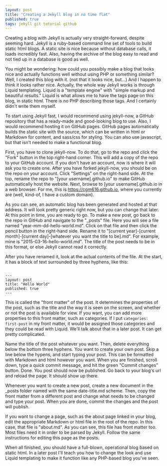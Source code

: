 ```yaml
---
layout: post
title: "Creating a Jekyll blog in no time flat"
published: true
tags: jekyll git tutorial github
---
```


Creating a blog with Jekyll is actually very straight-forward, despite seeming hard.  Jekyll is a ruby-based command line set of tools to build static html blogs.  A static site is nice because without database calls, it loads incredibly fast.  Also, having the archive of the blog easy to read and not tied up in a database is good as well.

You might be wondering: how could you possibly make a blog that looks nice and actually functions well without using PHP or something similar?  Well, I created this blog with it. (not that it looks nice, but...) And I happen to think it looks rather nice.  Actually, the whole way Jekyll works is through Liquid templating. Liquid is a "template engine" with "simple markup and beautiful results."  Liquid is what allows me to have the tags page on this blog, in static html.  There is no PHP describing those tags.  And I certainly didn't write them myself.

To start using Jekyll fast, I would recommend using jekyll-now, a GitHub repository that has a ready-made and good-looking blog to use.  Also, I would recommend hosting it on GitHub pages.  GitHub pages automatically builds the static site with the source, which can be written in html or Markdown for content, and sass/css for styling.  You can also use javascript, but that isn't needed to make a functional blog.  

First, you have to clone jekyll-now.  To do that, go to the repo and click the "Fork" button in the top right-hand corner.  This will add a copy of the repo to your GitHub account.  If you don't have an account, now is where it will ask you to create one.  After you have forked jekyll-now, you should be on the repo on your account.  Click "Settings" on the right-hand side.  At the top, rename the repo to "[your username].github.io" to make GitHub automatically host the website.  Next, browse to [your username].github.io in a web browser.  For me, this is <https://cgm616.github.io>, where you currently are (well, kind-of, I have a custom domain).  

As you can see, an automatic blog has been generated and hosted at that address.  It will look pretty generic right now, but you can change that later.  At this point in time, you are ready to go.  To make a new post, go back to the repo in GitHub and navigate to the "_posts" file.  Here you will see a file named "year-mm-dd-hello-world.md".  Click on that file and then click the pencil button in the right-hand side.  Rename it to "[current year]-[current month]-[current day]-[whatever you want the title to be].md".  For example, mine is "2015-03-16-hello-world.md".  The title of the post needs to be in this format, or else Jekyll cannot read it correctly.  

After you have renamed it, look at the actual contents of the file.  At the start, it has a block of text surrounded by three hyphens, like this:
<pre><code>
---
layout: post
title: "Hello World"
published: true
---
</code></pre>
This is called the "front matter" of the post.  It determines the properties of the post, such as the title and the way it is seen on the screen, and whether or not the post is available for view.  If you want, you can add more properties to this front matter, such as categories.  If I put <code>categories: first-post</code> in my front matter, it would be assigned those categories and they could be read with Liquid.  We'll talk about that in a later post.  It can get pretty complicated.

Name the title of the post whatever you want.  Then, delete everything below the bottom three hyphens.  You want to create your own post.  Skip a line below the hypens, and start typing your post.  This can be formatted with Markdown and html however you want.  When you are finished, scroll down, type a quick commit message, and hit the green "Commit changes" button.  Done.  You post should now be published.  Go back to your blog's url and reload the page.  It should show up there.  

Whenever you want to create a new post, create a new document in the _posts folder named with the same date-title.md scheme.  Then, copy the front matter from a different post and change what needs to be changed and type your post.  When you are done, commit the changes and the post will publish.

If you want to change a page, such as the about page linked in your blog, edit the appropriate Markdown or html file in the root of the repo.  In this case, that file is "about.md".  As you can see, this file has front matter too.  Most files need it in order to be parsed by Jekyll.  Follow the same instructions for editing this page as the posts.  

When all finished, you should have a full-blown, operational blog based on static html.  In a later post I'll teach you how to change the look and use Liquid templating to make it function like any PHP-based blog you've seen.  
